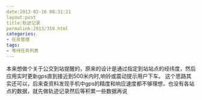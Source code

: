 ```yaml
---
date:2013-02-16 08:31:21
layout:post
title:轨迹记录
permalink:2013/359.html
categories:
- 任务管理
tags:
- 等待任务列表
---
```



本来想做个关于公交到站提醒的，原来的设计是通过指定到站站点的经纬度，然后应用实时更新gps直到接近到500米内时,响铃或震动提示用户下车。 这个思路其实还可以，后来查资料发现手机中gps的精度和响应速度都不够理想，也没有各站点的数据，就先做轨迹记录然后等积累一些数据再说